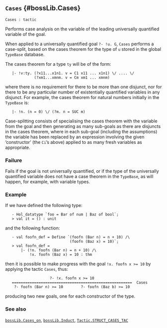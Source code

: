 ## `Cases` {#bossLib.Cases}


```
Cases : tactic
```



Performs case analysis on the variable of the leading universally
quantified variable of the goal.


When applied to a universally quantified goal `?- !u. G`, `Cases` performs a
case-split, based on the cases theorem for the type of `u` stored in
the global `TypeBase` database.

The cases theorem for a type `ty` will be of the form:
    
       |- !v:ty. (?x11...x1n1. v = C1 x11 ... x1n1) \/ .... \/
                 (?xm1...xmnm. v = Cm xm1 ... xmnm)
    
where there is no requirement for there to be more than one
disjunct, nor for there to be any particular number of existentially
quantified variables in any disjunct.  For example, the cases theorem
for natural numbers initially in the `TypeBase` is:
    
       |- !n. (n = 0) \/ (?m. n = SUC m)
    
Case-splitting consists of specialising the cases theorem with the
variable from the goal and then generating as many sub-goals as there
are disjuncts in the cases theorem, where in each sub-goal (including
the assumptions) the variable has been replaced by an expression
involving the given ‘constructor’ (the `Ci`’s above) applied to as
many fresh variables as appropriate.

### Failure

Fails if the goal is not universally quantified, or if the type of the
universally quantified variable does not have a case theorem in the
`TypeBase`, as will happen, for example, with variable types.

### Example

If we have defined the following type:
    
       - Hol_datatype `foo = Bar of num | Baz of bool`;
       > val it = () : unit
    
and the following function:
    
       - val foofn_def = Define `(foofn (Bar n) = n + 10) /\
                                 (foofn (Baz x) = 10)`;
       > val foofn_def =
           |- (!n. foofn (Bar n) = n + 10) /\
               !x. foofn (Baz x) = 10 : thm
    
then it is possible to make progress with the goal
`!x. foofn x >= 10` by applying the tactic `Cases`, thus:
    
                        ?- !x. foofn x >= 10
       ======================================================  Cases
        ?- foofn (Bar n) >= 10        ?- foofn (Baz b) >= 10
    
producing two new goals, one for each constructor of the
type.

### See also

[`bossLib.Cases_on`](#bossLib.Cases_on), [`bossLib.Induct`](#bossLib.Induct), [`Tactic.STRUCT_CASES_TAC`](#Tactic.STRUCT_CASES_TAC)

